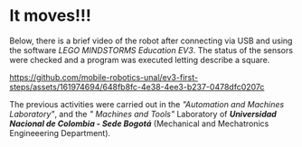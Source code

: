 # It moves!!!

<!-- Programa simple de movimientos: Utilizando las herramientas propias del robot, crear un programa
sencillo que indique movimientos básicos del robot, como desplazarse hacia adelante, girar a la dere-
cha, etc.
-->

Below, there is a brief video of the robot after connecting via USB and using the software *LEGO MINDSTORMS Education EV3*. The status of the sensors were checked and a program was executed letting describe a square.

https://github.com/mobile-robotics-unal/ev3-first-steps/assets/161974694/648fb8fc-4e38-4ee3-b237-0478dfc0207c


The previous activities were carried out in the _"Automation and Machines Laboratory"_, and the _" 
Machines and Tools"_ Laboratory of ***Universidad Nacional de Colombia - Sede Bogotá*** (Mechanical and Mechatronics Engineeering Department).

